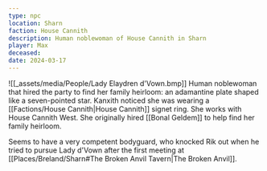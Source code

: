 ```yaml
---
type: npc
location: Sharn
faction: House Cannith
description: Human noblewoman of House Cannith in Sharn
player: Max
deceased: 
date: 2024-03-17
---
```

![[_assets/media/People/Lady Elaydren d'Vown.bmp]]
Human noblewoman that hired the party to find her family heirloom: an adamantine plate shaped like a seven-pointed star. Kanxith noticed she was wearing a [[Factions/House Cannith|House Cannith]] signet ring. She works with House Cannith West. She originally hired [[Bonal Geldem]] to help find her family heirloom. 
  
Seems to have a very competent bodyguard, who knocked Rik out when he tried to pursue Lady d'Vown after the first meeting at [[Places/Breland/Sharn#The Broken Anvil Tavern|The Broken Anvil]].



